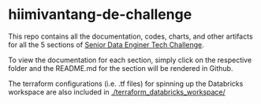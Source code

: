 # hiimivantang-de-challenge


This repo contains all the documentation, codes, charts, and other artifacts for all the 5 sections of [Senior Data Enginer Tech Challenge](https://github.com/ameeraadam/Senior-DE-Tech-Challenge#senior-data-enginer-tech-challenge).

To view the documentation for each section, simply click on the respective folder and the README.md for the section will be rendered in Github.


The terraform configurations (i.e. .tf files) for spinning up the Databricks workspace are also included in [./terraform_databricks_workspace/](./terraform_databricks_workspace/)
